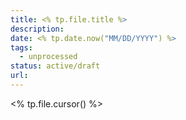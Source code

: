 ```yaml
---
title: <% tp.file.title %>
description: 
date: <% tp.date.now("MM/DD/YYYY") %>
tags:
  - unprocessed
status: active/draft
url:
---
```

<% tp.file.cursor() %>

